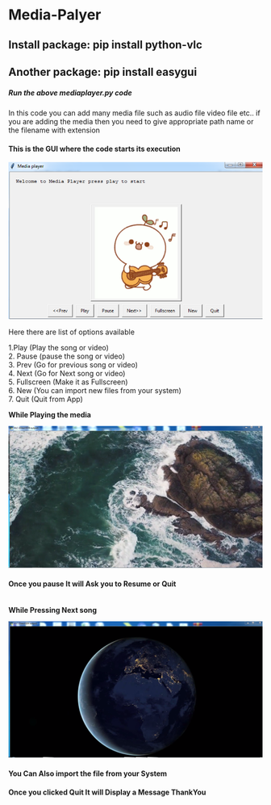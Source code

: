 # Media-Palyer
<h2>Install package:  pip install python-vlc</h2>
<h2>Another package: pip install easygui </h2>
<h5>Run the above mediaplayer.py code</h5>
<p>In this code you can add many media file such as audio file video file etc..
  if you are adding the media then you need to give appropriate path name or the filename with extension</p>
  
<h4>This is the GUI where the code starts its execution</h4>

![GUI](https://github.com/sudarsan31/Media-Palyer-/blob/main/media1.PNG)

<p>Here there are list of options available</p>
1.Play (Play the song or video)<br>
2. Pause (pause the song or video)<br>
3. Prev (Go for previous song or video)<br>
4. Next (Go for Next song or video)<br>
5. Fullscreen (Make it as Fullscreen)<br>
6. New  (You can import new files from your system)<br>
7. Quit (Quit from App)<br>

<b>While Playing the media</b>

![](https://github.com/sudarsan31/Media-Palyer-/blob/main/v1.PNG)

<h4><b>Once you pause It will Ask you to Resume or Quit</b></h4><br>
<b>While Pressing Next song</b>


![](https://github.com/sudarsan31/Media-Palyer-/blob/main/v2.PNG)


<h4><b>You Can Also import the file from your System</b><h4>

<h4><b>Once you clicked Quit It will Display a Message ThankYou<b></h4>



















